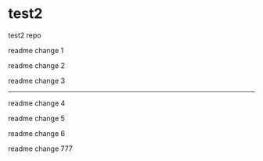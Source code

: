 # test2
test2 repo


readme change 1

readme change 2

readme change 3

-------

readme change 4

readme change 5

readme change 6

readme change 777
